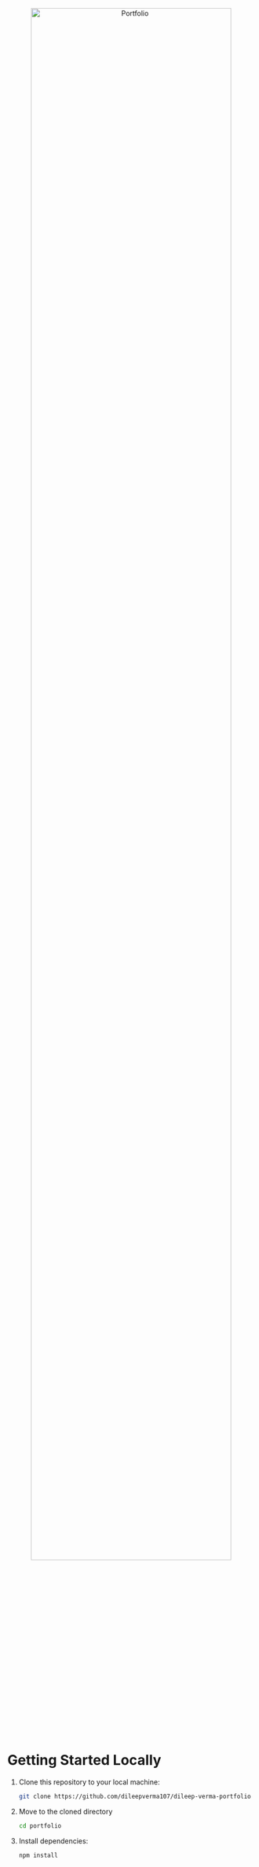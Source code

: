 <div align="center">
<img alt="Portfolio" src="" width="90%">
</div>

# Getting Started Locally

1. Clone this repository to your local machine:

   ```bash
   git clone https://github.com/dileepverma107/dileep-verma-portfolio
   ```

2. Move to the cloned directory

   ```bash
   cd portfolio
   ```

3. Install dependencies:

   ```bash
   npm install
   ```
